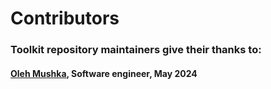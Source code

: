 # Contributors

### Toolkit repository maintainers give their thanks to:

#### [Oleh Mushka](https://github.com/olehmushka), Software engineer, May 2024
